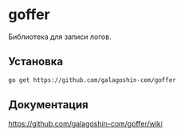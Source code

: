 # goffer
Библиотека для записи логов.

## Установка

````bash
go get https://github.com/galagoshin-com/goffer
````

## Документация

https://github.com/galagoshin-com/goffer/wiki